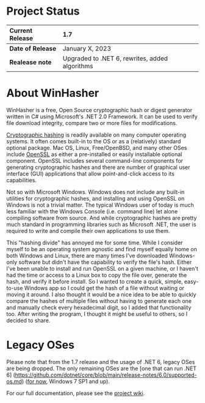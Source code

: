 # Project Status #

| **Current Release** | 1.7 |
|:--------------------|:---------|
| **Date of Release** | January X, 2023 |
| **Realease note** | Upgraded to .NET 6, rewrites, added algorithms |

# About WinHasher #

WinHasher is a free, Open Source cryptographic hash or digest generator written in C# using Microsoft's .NET 2.0 Framework. It can be used to verify file download integrity, compare two or more files for modifications.

[Cryptographic hashing](http://en.wikipedia.org/wiki/Cryptographic_hash_function) is readily available on many computer operating systems. It often comes built-in to the OS or as a (relatively) standard optional package. Mac OS, Linux, Free/OpenBSD, and many other OSes include [OpenSSL](http://www.openssl.org/) as either a pre-installed or easily installable optional component. OpenSSL includes several command-line components for generating cryptographic hashes and there are number of graphical user interface (GUI) applications that allow point-and-click access to its capabilities.

Not so with Microsoft Windows. Windows does not include any built-in utilities for cryptographic hashes, and installing and using OpenSSL on Windows is not a trivial matter. The typical Windows user of today is much less familiar with the Windows Console (i.e. command line) let alone compiling software from source. And while cryptographic hashes are pretty much standard in programming libraries such as Microsoft .NET, the user is required to write and compile their own applications to use them.

This "hashing divide" has annoyed me for some time. While I consider myself to be an operating system agnostic and find myself equally home on both Windows and Linux, there are many times I've downloaded Windows-only software but didn't have the capability to verify the file's hash. Either I've been unable to install and run OpenSSL on a given machine, or I haven't had the time or access to a Linux box to copy the file over, generate the hash, and verify it before install. So I wanted to create a quick, simple, easy-to-use Windows app so I could get the hash of a file without waiting or moving it around. I also thought it would be a nice idea to be able to quickly compare the hashes of multiple files without having to generate each one and manually check every hexadecimal digit, so I added that functionality too. After writing the program, I thought it might be useful to others, so I decided to share.

# Legacy OSes #
Please note that from the 1.7 release and the usage of .NET 6, legacy OSes are being dropped. The only remaining OSes are the [one that can run .NET 6] (https://github.com/dotnet/core/blob/main/release-notes/6.0/supported-os.md) ([for now](https://github.com/dotnet/core/blob/6de37acb50a0d37c4a58dd0ba44dd121cdc8def4/release-notes/6.0/supported-os.md), Windows 7 SP1 and up).

For our full documentation, please see the [project wiki](https://github.com/gpfjeff/winhasher/tree/wiki).
